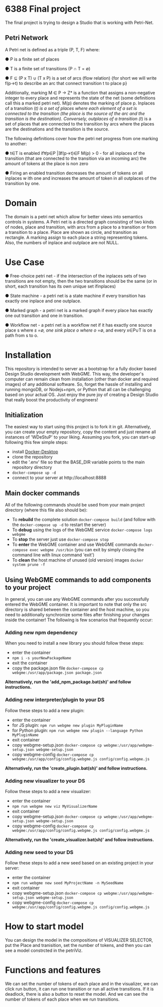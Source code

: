 # 6388 Final project
The final project is trying to design a Studio that is working with Petri-Net.

## Petri Network
A Petri net is defined as a triple (P, T, F) where:

● P is a finite set of ​places

● T is a finite set of ​transitions ​(P ∩ T = ∅)

● F ⊆ (P x T) ∪ (T x P) is a set of ​arcs ​(flow relation) {for short we will write f(p→t) to describe an arc that connect transition t to place p}

Additionally, ​marking​ M ∈ P → Z* is a function that assigns a non-negative integer to every place and represents the state of the net (some definitions call this a marked petri net). M(p) denotes the marking of place p. ​Inplaces ​of a transition (*t) is a set of places where each element of a set is connected to the transition (the place is the source of the arc and the transition is the destination). Conversely, ​outplaces ​of a transition (t*) is a set of places that are connected to the transition by ​arcs ​where the places are the destinations and the transition is the source.

The following definitions cover how the petri net progress from one marking to another:

● t∈T is ​enabled ​if∀p∈P |∃f(p→t)∈F M(p) > 0 - for all ​inplaces ​of the transition (that are connected to the transition via an incoming arc) the amount of tokens at the place is non zero

● Firing ​an enabled transition decreases the amount of tokens on all ​inplaces w​ ith one and increases the amount of token in all ​outplaces ​of the transition by one.

# Domain
The domain is a petri net which allow for better views into semantics controls in systems. A Petri net is a directed graph consisting of two kinds of nodes, place and transition, with arcs from a place to a transition or from a transition to a place. Place are shown as circle, and transition as rectangle. A marking assign to each place a string representing tokens. Also, the numbers of inplace and outplace are not NULL.

# Use Case
● Free-choice petri net​ - if the intersection of the inplaces sets of two transitions are not
empty, then the two transitions should be the same (or in short, each transition has its
own unique set if ​inplaces)​

● State machine​ - a petri net is a state machine if every transition has exactly one ​inplace
and one ​outplace​.

● Marked graph​ - a petri net is a marked graph if every place has exactly one out transition
and one in transition.

● Workflow net ​- a petri net is a workflow net if it has exactly one source place s where *s
=∅, one sink place o where o* =∅, and every x∈P∪T is on a path from s to o.

# Installation
This repository is intended to server as a bootstrap for a fully docker based Design Studio development with WebGME.
This way, the developer's computer can remain clean from installation (other than docker and required images) of any additional software.
So, forget the hassle of installing and running mongoDB, or Nodejs+npm, or Python that all can be challenging based on your actual OS.
Just enjoy the pure joy of creating a Design Studio that really boost the productivity of engineers!

## Initialization
The easiest way to start using this project is to fork it in git. Alternatively, you can create your empty repository, copy the content and just rename all instances of 'WDeStuP' to your liking. Assuming you fork, you can start-up following this few simple steps:
- install [Docker-Desktop](https://www.docker.com/products/docker-desktop)
- clone the repository
- edit the '.env' file so that the BASE_DIR variable points to the main repository directory
- `docker-compose up -d`
- connect to your server at http://localhost:8888

## Main docker commands
All of the following commands should be used from your main project directory (where this file also should be):
- To **rebuild** the complete solution `docker-compose build` (and follow with the `docker-compose up -d` to restart the server)
- To **debug** using the logs of the WebGME service `docker-compose logs webgme`
- To **stop** the server just use `docker-compose stop`
- To **enter** the WebGME container and use WebGME commands `docker-compose exec webgme /usr/bin` (you can exit by simply closing the command line with linux command 'exit') 
- To **clean** the host machine of unused (old version) images `docker system prune -f`
## Using WebGME commands to add components to your project
In general, you can use any WebGME commands after you successfully entered the WebGME container. It is important to note that only the src directory is shared between the container and the host machine, so you need to additionally synchronize some files after finishing your changes inside the container! The following is few scenarios that frequently occur:
### Adding new npm dependency
When you need to install a new library you should follow these steps:
- enter the container
- `npm i -s yourNewPackageName`
- exit the container
- copy the package.json file `docker-compose cp webgme:/usr/app/package.json package.json`

__Alternatively, run the 'add_npm_package.bat(sh)' and follow instructions.__
### Adding new interpreter/plugin to your DS
Follow these steps to add a new plugin:
- enter the container
- for JS plugin: `npm run webgme new plugin MyPluginName`
- for Python plugin: `npm run webgme new plugin --language Python MyPluginName`
- exit container
- copy webgme-setup.json `docker-compose cp webgme:/usr/app/webgme-setup.json webgme-setup.json`
- copy webgme-config `docker-compose cp webgme:/usr/app/config/config.webgme.js config/config.webgme.js`

__Alternatively, run the 'create_plugin.bat(sh)' and follow instructions.__
### Adding new visualizer to your DS
Follow these steps to add a new visualizer:
- enter the container
- `npm run webgme new viz MyVisualizerName`
- exit container
- copy webgme-setup.json `docker-compose cp webgme:/usr/app/webgme-setup.json webgme-setup.json`
- copy webgme-config `docker-compose cp webgme:/usr/app/config/config.webgme.js config/config.webgme.js`

__Alternatively, run the 'create_visualizer.bat(sh)' and follow instructions.__
### Adding new seed to your DS
Follow these steps to add a new seed based on an existing project in your server:
- enter the container
- `npm run webgme new seed MyProjectName -n MySeedName`
- exit container
- copy webgme-setup.json `docker-compose cp webgme:/usr/app/webgme-setup.json webgme-setup.json`
- copy webgme-config `docker-compose cp webgme:/usr/app/config/config.webgme.js config/config.webgme.js`

# How to start model
You can design the model in the compositions of VISUALIZER SELECTOR, put the Place and tranisition, set the number of tokens, and then you can see a model constrcted in the petriViz. 
# Functions and features
We can set the number of tokens of each place and in the visualizer, we can click run button, it can run one transition or run all active transitions. If it is deadlock, there is also a button to reset the model. And we can see the number of tokens of each place when we run transitions.



